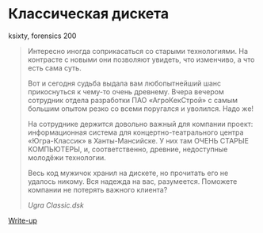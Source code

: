 # Классическая дискета

ksixty, forensics 200

> Интересно иногда соприкасаться со старыми технологиями. На контрасте с новыми они позволяют увидеть, что изменчиво, а что есть сама суть.
>
> Вот и сегодня судьба выдала вам любопытнейший шанс прикоснуться к чему-то очень древнему. Вчера вечером сотрудник отдела разработки ПАО «АгроКекСтрой» с самым большим опытом резко со всеми поругался и уволился. Надо же!
>
> На сотруднике держится довольно важный для компании проект: информационная система для концертно-театрального центра «Югра-Классик» в Ханты-Мансийске. У них там ОЧЕНЬ СТАРЫЕ КОМПЬЮТЕРЫ, и, соответственно, древние, недоступные молодёжи технологии.
>
> Весь код мужичок хранил на дискете, но прочитать его не удалось никому. Вся надежда на вас, разумеется. Поможете компании не потерять важного клиента?
>
> *Ugra Classic.dsk*

[Write-up](WRITEUP.md)

